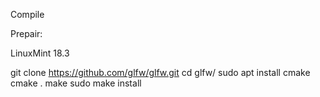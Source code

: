 Compile

Prepair:

LinuxMint 18.3

git clone https://github.com/glfw/glfw.git
cd glfw/
sudo apt install cmake
cmake .
make
sudo make install